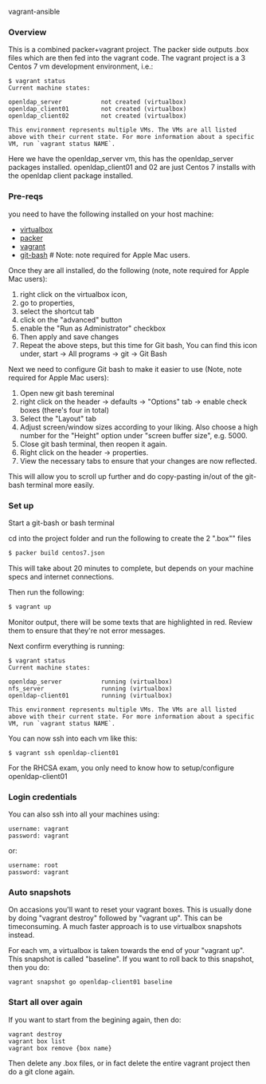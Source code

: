 vagrant-ansible

### Overview

This is a combined packer+vagrant project. The packer side outputs .box files which are then fed into the vagrant code. The vagrant project is a 3 Centos 7 vm development environment, i.e.:  

```
$ vagrant status
Current machine states:

openldap_server           not created (virtualbox)
openldap_client01         not created (virtualbox)
openldap_client02         not created (virtualbox)

This environment represents multiple VMs. The VMs are all listed
above with their current state. For more information about a specific
VM, run `vagrant status NAME`.
```

Here we have the openldap_server vm, this has the openldap_server packages installed. openldap_client01 and 02 are just Centos 7 installs with the openldap client package installed.  


### Pre-reqs

you need to have the following installed on your host machine:

* [virtualbox](https://www.virtualbox.org/)  
* [packer](https://www.packer.io/)
* [vagrant](https://www.vagrantup.com/)
* [git-bash](https://msysgit.github.io/) # Note: note required for Apple Mac users. 

Once they are all installed, do the following (note, note required for Apple Mac users):

1. right click on the virtualbox icon,
2. go to properties,
3. select the shortcut tab
4. click on the "advanced" button
5. enable the "Run as Administrator" checkbox
6. Then apply and save changes
7. Repeat the above steps, but this time for Git bash, You can find this icon under, start -> All programs -> git -> Git Bash


Next we need to configure Git bash to make it easier to use (Note, note required for Apple Mac users):

1. Open new git bash tereminal
2. right click on the header -> defaults -> "Options" tab -> enable check boxes (there's four in total)
3. Select the "Layout" tab
4. Adjust screen/window sizes according to your liking. Also choose a high number for the "Height" option under "screen buffer size", e.g. 5000.
5. Close git bash terminal, then reopen it again.
6. Right click on the header -> properties.
7. View the necessary tabs to ensure that your changes are now reflected.   

This will allow you to scroll up further and do copy-pasting in/out of the git-bash terminal more easily.  




### Set up

Start a git-bash or bash terminal

cd into the project folder and run the following to create the 2 ".box"" files

```sh
$ packer build centos7.json 
```
This will take about 20 minutes to complete, but depends on your machine specs and internet connections.

Then run the following:

```sh
$ vagrant up
```
Monitor output, there will be some texts that are highlighted in red. Review them to ensure that they're not error messages. 


Next confirm everything is running:

```
$ vagrant status
Current machine states:

openldap_server           running (virtualbox)
nfs_server                running (virtualbox)
openldap-client01         running (virtualbox)

This environment represents multiple VMs. The VMs are all listed
above with their current state. For more information about a specific
VM, run `vagrant status NAME`.

```

You can now ssh into each vm like this:

```
$ vagrant ssh openldap-client01
```

For the RHCSA exam, you only need to know how to setup/configure openldap-client01



### Login credentials
You can also ssh into all your machines using:

```
username: vagrant
password: vagrant
```

or:

```
username: root
password: vagrant
```





### Auto snapshots

On accasions you'll want to reset your vagrant boxes. This is usually done by doing "vagrant destroy" followed by "vagrant up". This can be timeconsuming. A much faster approach is to use virtualbox snapshots instead.


For each vm, a virtualbox is taken towards the end of your "vagrant up". This snapshot is called "baseline". If you want to roll back to this snapshot, then you do:

```
vagrant snapshot go openldap-client01 baseline
```


### Start all over again
If you want to start from the begining again, then do:

```
vagrant destroy
vagrant box list
vagrant box remove {box name}
```

Then delete any .box files, or in fact delete the entire vagrant project then do a git clone again.  
